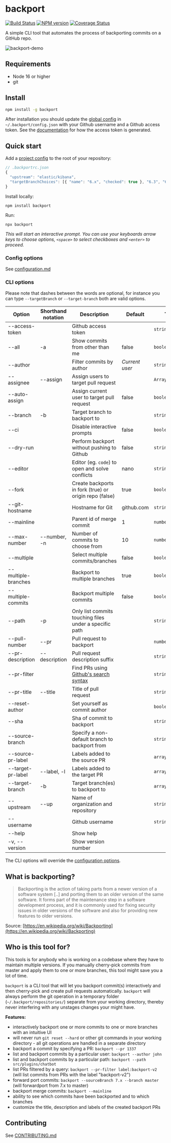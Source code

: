 # backport

[![Build Status](https://travis-ci.com/sqren/backport.svg?branch=master)](https://app.travis-ci.com/github/sqren/backport)
[![NPM version](https://img.shields.io/npm/v/backport.svg)](https://www.npmjs.com/package/backport)
[![Coverage Status](https://coveralls.io/repos/github/sqren/backport/badge.svg?branch=master)](https://coveralls.io/github/sqren/backport?branch=master)

A simple CLI tool that automates the process of backporting commits on a GitHub repo.

![backport-demo](https://user-images.githubusercontent.com/209966/80993576-95766380-8e3b-11ea-9efd-b35eb2e6a9ec.gif)

## Requirements

- Node 16 or higher
- git

## Install

```sh
npm install -g backport
```

After installation you should update the [global config](https://github.com/sqren/backport/blob/master/docs/configuration.md#global-config-backportconfigjson) in `~/.backport/config.json` with your Github username and a Github access token. See the [documentation](https://github.com/sqren/backport/blob/master/docs/configuration.md#accesstoken-required) for how the access token is generated.

## Quick start

Add a [project config](https://github.com/sqren/backport/blob/master/docs/configuration.md#project-config-backportrcjson) to the root of your repository:

```js
// .backportrc.json
{
  "upstream": "elastic/kibana",
  "targetBranchChoices": [{ "name": "6.x", "checked": true }, "6.3", "6.2", "6.1", "6.0"],
}
```

Install locally:

```
npm install backport
```

Run:

```
npx backport
```

_This will start an interactive prompt. You can use your keyboards arrow keys to choose options, `<space>` to select checkboxes and `<enter>` to proceed._

### Config options

See [configuration.md](https://github.com/sqren/backport/blob/master/docs/configuration.md)

### CLI options

Please note that dashes between the words are optional, for instance you can type `--targetBranch` or `--target-branch` both are valid options.

| Option              | Shorthand notation | Description                                            | Default        | Type            |
| ------------------- | ------------------ | ------------------------------------------------------ | -------------- | --------------- |
| --access-token      |                    | Github access token                                    |                | `string`        |
| --all               | -a                 | Show commits from other than me                        | false          | `boolean`       |
| --author            |                    | Filter commits by author                               | _Current user_ | `string`        |
| --assignee          | --assign           | Assign users to target pull request                    |                | `Array<string>` |
| --auto-assign       |                    | Assign current user to target pull request             | false          | `boolean`       |
| --branch            | -b                 | Target branch to backport to                           |                | `string`        |
| --ci                |                    | Disable interactive prompts                            | false          | `boolean`       |
| --dry-run           |                    | Perform backport without pushing to Github             | false          | `string`        |
| --editor            |                    | Editor (eg. `code`) to open and solve conflicts        | nano           | `string`        |
| --fork              |                    | Create backports in fork (true) or origin repo (false) | true           | `boolean`       |
| --git-hostname      |                    | Hostname for Git                                       | github.com     | `string`        |
| --mainline          |                    | Parent id of merge commit                              | 1              | `number`        |
| --max-number        | --number, -n       | Number of commits to choose from                       | 10             | `number`        |
| --multiple          |                    | Select multiple commits/branches                       | false          | `boolean`       |
| --multiple-branches |                    | Backport to multiple branches                          | true           | `boolean`       |
| --multiple-commits  |                    | Backport multiple commits                              | false          | `boolean`       |
| --path              | -p                 | Only list commits touching files under a specific path |                | `string`        |
| --pull-number       | --pr               | Pull request to backport                               |                | `number`        |
| --pr-description    | --description      | Pull request description suffix                        |                | `string`        |
| --pr-filter         |                    | Find PRs using [Github's search syntax][1]             |                | `string`        |
| --pr-title          | --title            | Title of pull request                                  |                | `string`        |
| --reset-author      |                    | Set yourself as commit author                          |                | `boolean`       |
| --sha               |                    | Sha of commit to backport                              |                | `string`        |
| --source-branch     |                    | Specify a non-default branch to backport from          |                | `string`        |
| --source-pr-label   |                    | Labels added to the source PR                          |                | `array<string>` |
| --target-pr-label   | --label, -l        | Labels added to the target PR                          |                | `array<string>` |
| --target-branch     | -b                 | Target branch(es) to backport to                       |                | `array<string>` |
| --upstream          | --up               | Name of organization and repository                    |                | `string`        |
| --username          |                    | Github username                                        |                | `string`        |
| --help              |                    | Show help                                              |                |                 |
| -v, --version       |                    | Show version number                                    |                |                 |

The CLI options will override the [configuration options](https://github.com/sqren/backport/blob/master/docs/configuration.md).

## What is backporting?

> Backporting is the action of taking parts from a newer version of a software system [..] and porting them to an older version of the same software. It forms part of the maintenance step in a software development process, and it is commonly used for fixing security issues in older versions of the software and also for providing new features to older versions.

Source: [https://en.wikipedia.org/wiki/Backporting](https://en.wikipedia.org/wiki/Backporting)

## Who is this tool for?

This tools is for anybody who is working on a codebase where they have to maintain multiple versions. If you manually cherry-pick commits from master and apply them to one or more branches, this tool might save you a lot of time.

`backport` is a CLI tool that will let you backport commit(s) interactively and then cherry-pick and create pull requests automatically. `backport` will always perform the git operation in a temporary folder (`~/.backport/repositories/`) separate from your working directory, thereby never interfering with any unstages changes your might have.

**Features:**

- interactively backport one or more commits to one or more branches with an intuitive UI
- will never run `git reset --hard` or other git commands in your working directory - all git operations are handled in a separate directory
- backport a commit by specifying a PR: `backport --pr 1337`
- list and backport commits by a particular user: `backport --author john`
- list and backport commits by a particular path: `backport --path src/plugins/chatbot`
- list PRs filtered by a query: `backport --pr-filter label:backport-v2` (will list commits from PRs with the label "backport-v2")
- forward port commits: `backport --sourceBranch 7.x --branch master` (will forwardport from 7.x to master)
- backport merge commits: `backport --mainline`
- ability to see which commits have been backported and to which branches
- customize the title, description and labels of the created backport PRs

## Contributing

See [CONTRIBUTING.md](https://github.com/sqren/backport/blob/master/CONTRIBUTING.md)

[1]: https://docs.github.com/en/search-github/getting-started-with-searching-on-github/understanding-the-search-syntax

